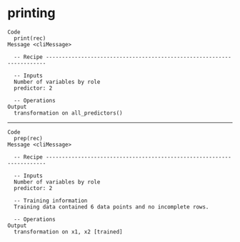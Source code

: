 # printing

    Code
      print(rec)
    Message <cliMessage>
      
      -- Recipe ----------------------------------------------------------------------
      
      -- Inputs 
      Number of variables by role
      predictor: 2
      
      -- Operations 
    Output
      transformation on all_predictors()

---

    Code
      prep(rec)
    Message <cliMessage>
      
      -- Recipe ----------------------------------------------------------------------
      
      -- Inputs 
      Number of variables by role
      predictor: 2
      
      -- Training information 
      Training data contained 6 data points and no incomplete rows.
      
      -- Operations 
    Output
      transformation on x1, x2 [trained]

